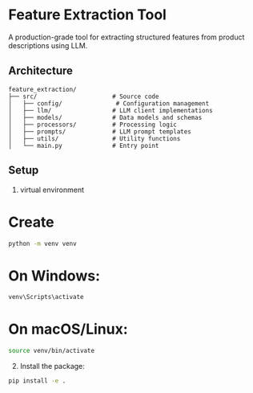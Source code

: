 # Feature Extraction Tool

A production-grade tool for extracting structured features from product descriptions using LLM.

## Architecture

```
feature_extraction/
├── src/                     # Source code
│   ├── config/               # Configuration management
│   ├── llm/                 # LLM client implementations
│   ├── models/              # Data models and schemas
│   ├── processors/          # Processing logic
│   ├── prompts/             # LLM prompt templates
│   ├── utils/               # Utility functions
│   └── main.py              # Entry point
```

## Setup

1. virtual environment

# Create
```bash
python -m venv venv
```

# On Windows:
```bash
venv\Scripts\activate
```

# On macOS/Linux:
```bash
source venv/bin/activate
```

2. Install the package:

```bash
pip install -e .
```